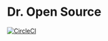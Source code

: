# Dr. Open Source

[![CircleCI](https://circleci.com/gh/madis/dros.svg?style=svg)](https://circleci.com/gh/madis/dros)
